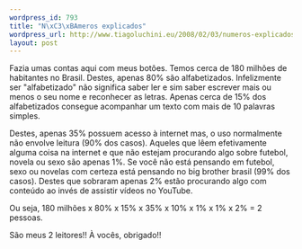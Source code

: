 ```yaml
--- 
wordpress_id: 793
title: "N\xC3\xBAmeros explicados"
wordpress_url: http://www.tiagoluchini.eu/2008/02/03/numeros-explicados/
layout: post
---
```

Fazia umas contas aqui com meus botões. Temos cerca de 180 milhões de habitantes no Brasil. Destes, apenas 80% são alfabetizados. Infelizmente ser "alfabetizado" não significa saber ler e sim saber escrever mais ou menos o seu nome e reconhecer as letras. Apenas cerca de 15% dos alfabetizados consegue acompanhar um texto com mais de 10 palavras simples.

Destes, apenas 35% possuem acesso à internet mas, o uso normalmente não envolve leitura (90% dos casos). Aqueles que lêem efetivamente alguma coisa na internet e que não estejam procurando algo sobre futebol, novela ou sexo são apenas 1%. Se você não está pensando em futebol, sexo ou novelas com certeza está pensando no big brother brasil (99% dos casos). Destes que sobraram apenas 2% estão procurando algo com conteúdo ao invés de assistir vídeos no YouTube.

Ou seja, 180 milhões x 80% x 15% x 35% x 10% x 1% x 1% x 2% = 2 pessoas.

São meus 2 leitores!! À vocês, obrigado!!
